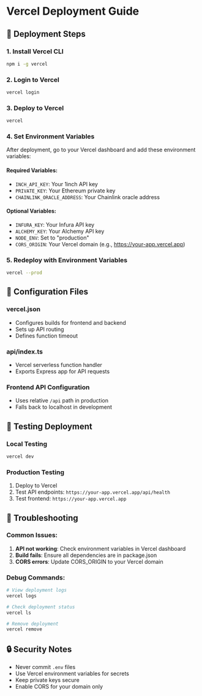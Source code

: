# Vercel Deployment Guide

## 🚀 Deployment Steps

### 1. Install Vercel CLI
```bash
npm i -g vercel
```

### 2. Login to Vercel
```bash
vercel login
```

### 3. Deploy to Vercel
```bash
vercel
```

### 4. Set Environment Variables
After deployment, go to your Vercel dashboard and add these environment variables:

#### Required Variables:
- `INCH_API_KEY`: Your 1inch API key
- `PRIVATE_KEY`: Your Ethereum private key
- `CHAINLINK_ORACLE_ADDRESS`: Your Chainlink oracle address

#### Optional Variables:
- `INFURA_KEY`: Your Infura API key
- `ALCHEMY_KEY`: Your Alchemy API key
- `NODE_ENV`: Set to "production"
- `CORS_ORIGIN`: Your Vercel domain (e.g., https://your-app.vercel.app)

### 5. Redeploy with Environment Variables
```bash
vercel --prod
```

## 🔧 Configuration Files

### vercel.json
- Configures builds for frontend and backend
- Sets up API routing
- Defines function timeout

### api/index.ts
- Vercel serverless function handler
- Exports Express app for API requests

### Frontend API Configuration
- Uses relative `/api` path in production
- Falls back to localhost in development

## 🧪 Testing Deployment

### Local Testing
```bash
vercel dev
```

### Production Testing
1. Deploy to Vercel
2. Test API endpoints: `https://your-app.vercel.app/api/health`
3. Test frontend: `https://your-app.vercel.app`

## 📝 Troubleshooting

### Common Issues:
1. **API not working**: Check environment variables in Vercel dashboard
2. **Build fails**: Ensure all dependencies are in package.json
3. **CORS errors**: Update CORS_ORIGIN to your Vercel domain

### Debug Commands:
```bash
# View deployment logs
vercel logs

# Check deployment status
vercel ls

# Remove deployment
vercel remove
```

## 🔒 Security Notes

- Never commit `.env` files
- Use Vercel environment variables for secrets
- Keep private keys secure
- Enable CORS for your domain only 